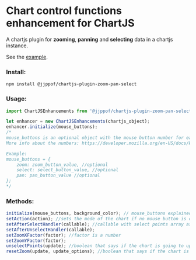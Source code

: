# Chart control functions enhancement for ChartJS
A chartjs plugin for **zooming**, **panning** and **selecting** data in a chartjs instance.

See the [example](https://jjppof.github.io/chartjs-plugin-zoom-pan-select/example/index).

### Install:

```
npm install @jjppof/chartjs-plugin-zoom-pan-select
```

### Usage:

```javascript
import ChartJSEnhancements from '@jjppof/chartjs-plugin-zoom-pan-select';

let enhancer = new ChartJSEnhancements(chartjs_object);
enhancer.initialize(mouse_buttons);
/* 
mouse_buttons is an optional object with the mouse button number for each chart action (pan, zoom or select).
More info about the numbers: https://developer.mozilla.org/en-US/docs/Web/API/MouseEvent/buttons#Return_value

Example:
mouse_buttons = {
    zoom: zoom_button_value, //optional
    select: select_button_value, //optional
    pan: pan_button_value //optional
};
*/
```

### Methods:

```javascript
initialize(mouse_buttons, background_color); // mouse_buttons explained on Usage section. background_color if the background color of your chart. Default: white
setAction(action); //sets the mode of the chart if no mouse button is defined. The arg is a string that can be "zoom", "pan" or "select"
setAfterSelectHandler(callable); //callable with select points array as arg
setAfterUnselectHandler(callable);
setZoomXFactor(factor); //factor is a number
setZoomYFactor(factor);
unselectPoints(update); //boolean that says if the chart is going to update or not
resetZoom(update, update_options); //boolean that says if the chart is going to update or not. update_options is the update options from chartjs update() function
```
